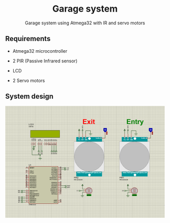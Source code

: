 <h1 align="center"> Garage system </h1>

<div align='center' size='30px'> Garage system using Atmega32 with IR and servo motors <br> </div>

<h2> Requirements </h2>

- Atmega32 microcontroller

- 2 PIR (Passive Infrared sensor)

- LCD

- 2 Servo motors


<h2> System design </h2>
<img src= "Garage_System_design.PNG"/>

<br>
